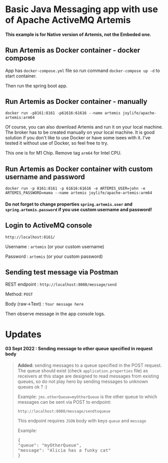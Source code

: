 # Basic Java Messaging app with use of Apache ActiveMQ Artemis
#### This example is for Native version of Artemis, not the Embeded one.

## Run Artemis as Docker container - docker compose
App has `docker-compose.yml` file so run command `docker-compose up -d` to start container.

Then run the spring boot app. 

## Run Artemis as Docker container - manually
`docker run -p8161:8161 -p61616:61616 --name artemis joylife/apache-artemis:arm64`

Of course, you can also download Artemis and run it on your local machine. The broker has to be created manually on your local machine. It is good solution if you don't like to use Docker or have some isees
with it. I've tested it without use of Docker, so feel free to try.

This one is for M1 Chip. Remove tag `arm64` for Intel CPU.

## Run Artemis as Docker container with custom username and password

`docker run -p 8161:8161 -p 61616:61616 -e ARTEMIS_USER=john -e ARTEMIS_PASSWORD=mama --name artemis joylife/apache-artemis:arm64`

#### Do not forget to change properties `spring.artemis.user` and `spring.artemis.password` if you use custom username and password!



## Login to ActiveMQ console
`http://localhost:8161/`

Username : `artemis` (or your custom username)
 
Password : `artemis` (or your custom password)

## Sending test message via Postman

REST endpoint : `http://localhost:8080/message/send`

Method: `POST`

Body (raw->Text) : `Your message here`

Then observe message in the app console logs. 

# Updates

#### 03 Sept 2022 :  Sending message to other queue specified in request body

>**Added:** sending messages to a queue specified in the POST request. The queue should exist (check `application.properties` file) as receivers at this stage are 
> designed to read messages from existing queues, so do not play hero by sending messages to unknown queues ok ? :)
> 
> Example:
`jms.otherQueue=myOtherQueue` is the other queue to which messages can be sent via POST to endpoint: 
> 
> `http://localhost:8080/message/sendtoqueue`
>
>This endpoint requires `JSON` body with keys `queue` and `message`
> 
> Example:
><pre>{
>"queue": "myOtherQueue", 
>"message": "Alicia has a funky cat"
>}</pre>